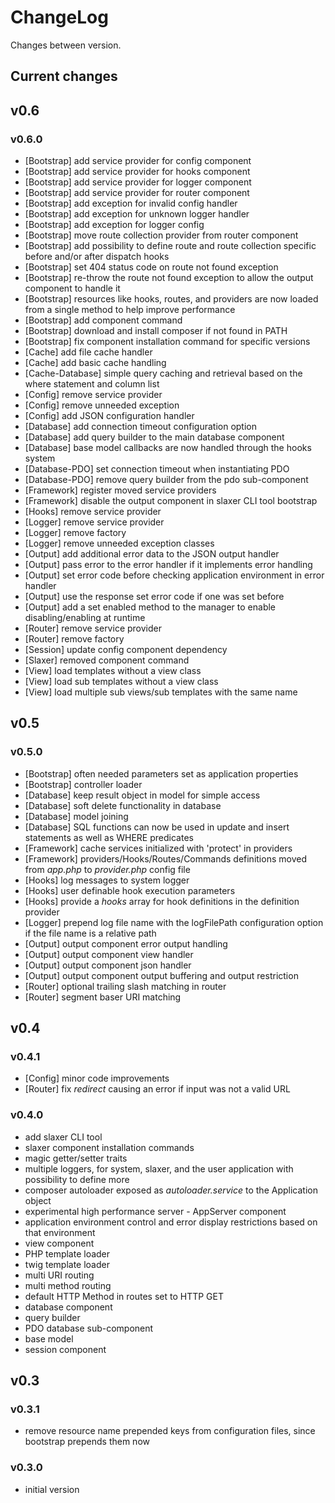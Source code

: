 # ChangeLog

Changes between version.

## Current changes

## v0.6

### v0.6.0

* [Bootstrap] add service provider for config component
* [Bootstrap] add service provider for hooks component
* [Bootstrap] add service provider for logger component
* [Bootstrap] add service provider for router component
* [Bootstrap] add exception for invalid config handler
* [Bootstrap] add exception for unknown logger handler
* [Bootstrap] add exception for logger config
* [Bootstrap] move route collection provider from router component
* [Bootstrap] add possibility to define route and route collection specific before and/or after dispatch hooks
* [Bootstrap] set 404 status code on route not found exception
* [Bootstrap] re-throw the route not found exception to allow the output component to handle it
* [Bootstrap] resources like hooks, routes, and providers are now loaded from a single method to help improve
performance
* [Bootstrap] add component command
* [Bootstrap] download and install composer if not found in PATH
* [Bootstrap] fix component installation command for specific versions
* [Cache] add file cache handler
* [Cache] add basic cache handling
* [Cache-Database] simple query caching and retrieval based on the where statement and column list
* [Config] remove service provider
* [Config] remove unneeded exception
* [Config] add JSON configuration handler
* [Database] add connection timeout configuration option
* [Database] add query builder to the main database component
* [Database] base model callbacks are now handled through the hooks system
* [Database-PDO] set connection timeout when instantiating PDO
* [Database-PDO] remove query builder from the pdo sub-component
* [Framework] register moved service providers
* [Framework] disable the output component in slaxer CLI tool bootstrap
* [Hooks] remove service provider
* [Logger] remove service provider
* [Logger] remove factory
* [Logger] remove unneeded exception classes
* [Output] add additional error data to the JSON output handler
* [Output] pass error to the error handler if it implements error handling
* [Output] set error code before checking application environment in error handler
* [Output] use the response set error code if one was set before
* [Output] add a set enabled method to the manager to enable disabling/enabling at runtime
* [Router] remove service provider
* [Router] remove factory
* [Session] update config component dependency
* [Slaxer] removed component command
* [View] load templates without a view class
* [View] load sub templates without a view class
* [View] load multiple sub views/sub templates with the same name

## v0.5

### v0.5.0

* [Bootstrap] often needed parameters set as application properties
* [Bootstrap] controller loader
* [Database] keep result object in model for simple access
* [Database] soft delete functionality in database
* [Database] model joining
* [Database] SQL functions can now be used in update and insert statements as well as WHERE predicates
* [Framework] cache services initialized with 'protect' in providers
* [Framework] providers/Hooks/Routes/Commands definitions moved from *app.php* to *provider.php* config file
* [Hooks] log messages to system logger
* [Hooks] user definable hook execution parameters
* [Hooks] provide a *hooks* array for hook definitions in the definition provider
* [Logger] prepend log file name with the logFilePath configuration option if the file name is a relative path
* [Output] output component error output handling
* [Output] output component view handler
* [Output] output component json handler
* [Output] output component output buffering and output restriction
* [Router] optional trailing slash matching in router
* [Router] segment baser URI matching

## v0.4

### v0.4.1

* [Config] minor code improvements
* [Router] fix *redirect* causing an error if input was not a valid URL

### v0.4.0

* add slaxer CLI tool
* slaxer component installation commands
* magic getter/setter traits
* multiple loggers, for system, slaxer, and the user application with possibility to define more
* composer autoloader exposed as *autoloader.service* to the Application object
* experimental high performance server - AppServer component
* application environment control and error display restrictions based on that environment
* view component
* PHP template loader
* twig template loader
* multi URI routing
* multi method routing
* default HTTP Method in routes set to HTTP GET
* database component
* query builder
* PDO database sub-component
* base model
* session component

## v0.3

### v0.3.1

* remove resource name prepended keys from configuration files, since bootstrap
prepends them now

### v0.3.0

* initial version
